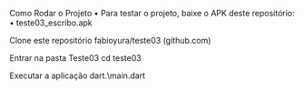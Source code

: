 Como Rodar o Projeto
•	Para testar o projeto, baixe o APK deste repositório: 
•	teste03_escribo.apk




Clone este repositório
fabioyura/teste03 (github.com)

Entrar na pasta Teste03
cd teste03

Executar a aplicação
dart.\main.dart
